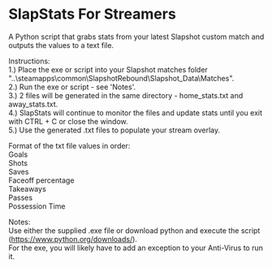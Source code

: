 # SlapStats For Streamers
A Python script that grabs stats from your latest Slapshot custom match and outputs the values to a text file.

Instructions:  
1.) Place the exe or script into your Slapshot matches folder "..\steamapps\common\SlapshotRebound\Slapshot_Data\Matches".  
2.) Run the exe or script - see 'Notes'.  
3.) 2 files will be generated in the same directory - home_stats.txt and away_stats.txt.  
4.) SlapStats will continue to monitor the files and update stats until you exit with CTRL + C or close the window.  
5.) Use the generated .txt files to populate your stream overlay.  

Format of the txt file values in order:  
Goals  
Shots  
Saves  
Faceoff percentage  
Takeaways  
Passes  
Possession Time  

Notes:  
Use either the supplied .exe file or download python and execute the script (https://www.python.org/downloads/).  
For the exe, you will likely have to add an exception to your Anti-Virus to run it.  
